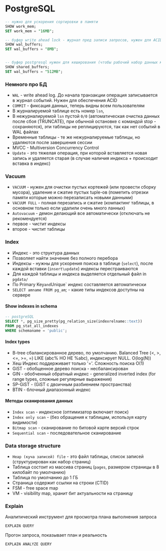 # PostgreSQL
```sql
-- нужно для ускорения сортировки в памяти
SHOW work_mem;
SET work_mem = "16MB";

-- буфер write ahead lock - журнал пред записи запросов, нужен для ACID, после изменения сбрасываются на диск
SHOW wal_buffers;
SET wal_buffers = "8MB";


-- буфер postgresql нужен для кеширования (чтобы рабочий набор данных мог находится в кеше)
SHOW shared_buffers;
SET wal_buffers = "512MB";
```

### Немного про БД
- `WAL` - write ahead log. До начала транзакции операция записывается в журнал событий. Нужен для обеспечения ACID 
- `COMMIT` - фиксация данных, теперь видны всем пользователям
- В журналируемой таблице есть номер `lsn`, 
- В нежурналируемой `lsn` пустой `0/0` (автоматическая очистка данных после сбоя (TRUNCATE), при обычной остановке c командой stop - сохраняются), эти таблицы не реплицируются, так как нет событий в WAL файлах
- Временные таблицы - те же нежурналируемые таблицы, но удаляются после завершения сессии
- MVCC - Multiversion Concurrency Control
- `Update` - это тяжелая операция, при которой вставляется новая запись и удаляется старая (в случае наличия индекса + происходит вставка в индекс)

### Vacuum
- `VACUUM` - нужен для очистки пустых кортежей (или провести сборку мусора), удаление и сжатие пустых tuple-ов (пометить отрезки памяти которые можно перезаписать новыми данными)
- `VACUUM FULL` - полная перезапись и сжатие (компактинг таблицы, в основном только если удалили очень много ланных)
- `Autovacuum` - демон делающий все автоматически (отключать не рекомендуется)
- первое - чистит индексы
- второе - чистит таблицы


### Index
- Индекс - это структура данных
- Позволяет найти значение без полного перебора
- Индексы - нужны для ускорения поиска в таблице (`select`), после каждой вставки (`insert\update`) индексы перестраиваются
- Для каждой таблицы и индекса выделяется отдельный файл in `pgdata/`
- По Primary Key` and `Unique` индекс составляется автоматически
- `SELECT amname FROM pg_am`; - какие типы индексов доступны на сервере

#### Show indexes in schema
```sql
-- postgreSQL
SELECT *, pg_size_pretty(pg_relation_size(indexrelname::text))
FROM pg_stat_all_indexes
WHERE schemaname = 'public';
```
#### Index types
- B-tree сбалансированное дерево, по умолчанию. Balanced Tree (<, >, <=, >=, =) LIKE (abc% НО НЕ %abc), индексирует NULL. O(log(N))
- Хеш Индекс поддерживает только '='. Сложность поиска O(1)
- GiST - обобщенное дерево поиска - несбалансирован
- GIN - обобченный обратный индекс - generalized inverted index (for range types, сложные регулярные выражения)
- SP-GiST - (GiST с двоичным разбиением пространства)
- BTIN - блочный диапазонный индекс

#### Методы сканирования данных
- `Index scan` - индексное (оптимизатор включает поиск)
- `Index only scan` - (без обращения к таблицам, используя карту видимости)
- `Bitmap scan` - сканирование по битовой карте версий строк
- `Sequential scan` - последовательное сканирование

### Data storage structure
- `Heap (куча записей) file` - это файл таблицы, список записей (структурирован как набор страниц)
- Таблица состоит из массива страниц (`pages`, размером страницы в 8 килобайт по умолчанию)
- Таблица по умолчанию до 1 ГБ
- Страница содержит ссылки на строки (CTID)
- FSM - free space map
- VM - visibility map, хранит бит актуальности на страницу


### Explain 
Аналитический инструмент для просмотра плана выполнения запроса
```
EXPLAIN QUERY
```
Прогон запроса, показывает план и реальность
```
EXPLAIN ANALYZE QUERY
```

